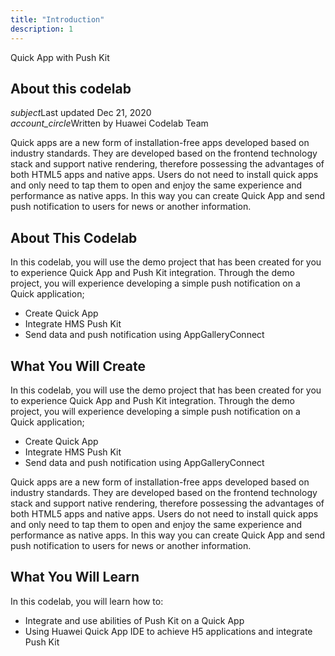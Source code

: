 ```yaml
---
title: "Introduction"
description: 1
---
```


<huawei-codelab-about codelab-title="Quick App with Push Kit" last-updated="2020-12-09T13:20:13-07:00" authors="Huawei Codelab Team">

<div class="codelab-title">
<div class="token">Quick App with Push Kit</div></div>
<div class="about-card">
<h2 class="title">About this codelab</h2>
<div class="last-updated"><i class="material-icons">subject</i>Last updated Dec 21, 2020</div>
<div class="authors"><i class="material-icons">account_circle</i>Written by Huawei Codelab Team</div></div>
</huawei-codelab-about>

Quick apps are a new form of installation-free apps developed based on industry standards. They are developed based on the frontend technology stack and support native rendering, therefore possessing the advantages of both HTML5 apps and native apps. Users do not need to install quick apps and only need to tap them to open and enjoy the same experience and performance as native apps. In this way you can create Quick App and send push notification to users for news or another information.

## About This Codelab

In this codelab, you will use the demo project that has been created for you to experience Quick App and Push Kit integration. Through the demo project, you will experience developing a simple push notification on a Quick application;

* Create Quick App
* Integrate HMS Push Kit
* Send data and push notification using AppGalleryConnect

## What You Will Create

In this codelab, you will use the demo project that has been created for you to experience Quick App and Push Kit integration. Through the demo project, you will experience developing a simple push notification on a Quick application;

* Create Quick App
* Integrate HMS Push Kit
* Send data and push notification using AppGalleryConnect

Quick apps are a new form of installation-free apps developed based on industry standards. They are developed based on the frontend technology stack and support native rendering, therefore possessing the advantages of both HTML5 apps and native apps. Users do not need to install quick apps and only need to tap them to open and enjoy the same experience and performance as native apps. In this way you can create Quick App and send push notification to users for news or another information.

## What You Will Learn

In this codelab, you will learn how to:

* Integrate and use abilities of Push Kit on a Quick App
* Using Huawei Quick App IDE to achieve H5 applications and integrate Push Kit

